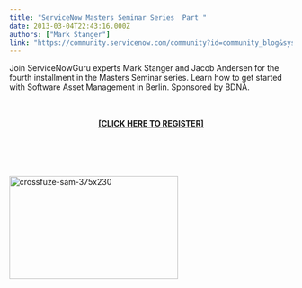 ```yaml
---
title: "ServiceNow Masters Seminar Series  Part "
date: 2013-03-04T22:43:16.000Z
authors: ["Mark Stanger"]
link: "https://community.servicenow.com/community?id=community_blog&sys_id=5c8c26e1dbd0dbc01dcaf3231f9619c7"
---
```

<p>Join ServiceNowGuru experts Mark Stanger and Jacob Andersen for the fourth installment in the Masters Seminar series. Learn how to get started with Software Asset Management in Berlin. Sponsored by BDNA. <center><a href="http://info.bdna.com/2013.03ServiceNowWebinarMarch19_RegistrationPage.html?Source=snguru" title="Masters Seminar Registration" target="_blank"><br /><br /><strong>[CLICK HERE TO REGISTER]</strong><br /><br /></a><br /><br /></center><br /><br /><a href="http://info.bdna.com/2013.03ServiceNowWebinarMarch19_RegistrationPage.html?Source=snguru"><img src="http://www.servicenowguru.com/wp-content/uploads/2012/11/crossfuze-sam-375x230-300x184.jpg" alt="crossfuze-sam-375x230" width="300" height="184" class="aligncenter size-medium wp-image-4868" /></a><br /><!--break--></p>